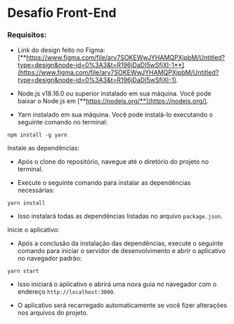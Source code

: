 <div>

# Desafio Front-End

</div>

### Requisitos:

-   Link do design feito no Figma: [**https://www.figma.com/file/arv7SOKEWwJYHAMQPXjpbM/Untitled?type=design&node-id=0%3A3&t=R196jDaDI5wSfjXI-1**](https://www.figma.com/file/arv7SOKEWwJYHAMQPXjpbM/Untitled?type=design&node-id=0%3A3&t=R196jDaDI5wSfjXI-1).

-   Node.js v18.16.0 ou superior instalado em sua máquina. Você pode
    baixar o Node.js em [**https://nodejs.org/**](https://nodejs.org/).

-   Yarn instalado em sua máquina. Você pode instalá-lo executando o
    seguinte comando no terminal:

```
npm install -g yarn
```

Instale as dependências:

-   Após o clone do repositório, navegue até o diretório do projeto no
    terminal.

-   Execute o seguinte comando para instalar as dependências
    necessárias:

```
yarn install
```

-   Isso instalará todas as dependências listadas no arquivo
    `package.json`.

Inicie o aplicativo:

-   Após a conclusão da instalação das dependências, execute o seguinte
    comando para iniciar o servidor de desenvolvimento e abrir o
    aplicativo no navegador padrão:

```
yarn start
```

-   Isso iniciará o aplicativo e abrirá uma nova guia no navegador com o
    endereço `http://localhost:3000`.

-   O aplicativo será recarregado automaticamente se você fizer
    alterações nos arquivos do projeto.
